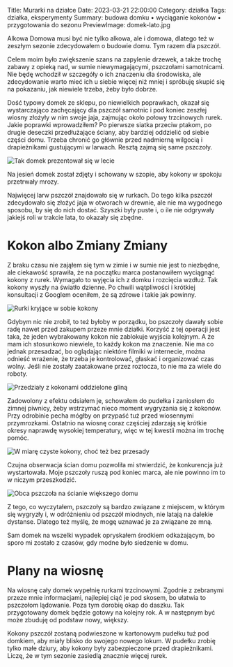 Title: Murarki na działce
Date: 2023-03-21 22:00:00
Category: działka
Tags: działka, eksperymenty
Summary: budowa domku • wyciąganie kokonów • przygotowania do sezonu
PreviewImage: domek-lato.jpg

Alkowa Domowa musi być nie tylko alkowa, ale i domowa, dlatego też w zeszłym sezonie zdecydowałem o budowie domu. Tym razem dla pszczół.

Celem moim było zwiększenie szans na zapylenie drzewek, a także trochę zabawy z opieką nad, w sumie niewymagającymi, pszczołami samotnicami. Nie będę wchodził w szczegóły o ich znaczeniu dla środowiska, ale zdecydowanie warto mieć ich u siebie więcej niż mniej i spróbuję skupić się na pokazaniu, jak niewiele trzeba, żeby było dobrze.

Dość typowy domek ze sklepu, po niewielkich poprawkach, okazał się wystarczająco zachęcający dla pszczół samotnic i pod koniec zeszłej wiosny złożyły w nim swoje jaja, zajmując około połowy trzcinowych rurek. Jakie poprawki wprowadziłem? Po pierwsze siatka przeciw ptakom, po drugie deseczki przedłużające ściany, aby bardziej oddzielić od siebie części domu. Trzeba chronić go głównie przed nadmierną wilgocią i drapieżnikami gustującymi w larwach. Resztą zajmą się same pszczoły.

![Tak domek prezentował się w lecie]({attach}domek-lato.jpg)

Na jesień domek został zdjęty i schowany w szopie, aby kokony w spokoju przetrwały mrozy.

Najwięcej larw pszczół znajdowało się w rurkach. Do tego kilka pszczół zdecydowało się złożyć jaja w otworach w drewnie, ale nie ma wygodnego sposobu, by się do nich dostać. Szyszki były puste i, o ile nie odgrywały jakiejś roli w trakcie lata, to okazały się zbędne.

# Kokon albo Zmiany Zmiany

Z braku czasu nie zająłem się tym w zimie i w sumie nie jest to niezbędne, ale ciekawość sprawiła, że na początku marca postanowiłem wyciągnąć kokony z rurek. Wymagało to wyjęcia ich z domku i rozcięcia wzdłuż. Tak kokony wyszły na światło dzienne. Po chwili wątpliwości i krótkiej konsultacji z Googlem oceniłem, że są zdrowe i takie jak powinny.

![Rurki kryjące w sobie kokony]({attach}rurki.jpg)

Gdybym nic nie zrobił, to też byłoby w porządku, bo pszczoły dawały sobie radę nawet przed zakupem przeze mnie działki. Korzyść z tej operacji jest taka, że jeden wybrakowany kokon nie zablokuje wyjścia kolejnym. A że mam ich stosunkowo niewiele, to każdy kokon ma znaczenie. Nie ma co jednak przesadzać, bo oglądając niektóre filmiki w internecie, można odnieść wrażenie, że trzeba je kontrolować, głaskać i organizować czas wolny. Jeśli nie zostały zaatakowane przez roztocza, to nie ma za wiele do roboty.

![Przedziały z kokonami oddzielone gliną]({attach}w-rurce.jpg)

Zadowolony z efektu odsiałem je, schowałem do pudełka i zaniosłem do zimnej piwnicy, żeby wstrzymać nieco moment wygryzania się z kokonów. Przy odrobinie pecha mógłby on przypaść tuż przed wiosennymi przymrozkami. Ostatnio na wiosnę coraz częściej zdarzają się krótkie okresy naprawdę wysokiej temperatury, więc w tej kwestii można im trochę pomóc.

![W miarę czyste kokony, choć też bez przesady]({attach}kokon.jpg)

Czujna obserwacja ścian domu pozwoliła mi stwierdzić, że konkurencja już wystartowała. Moje pszczoły ruszą pod koniec marca, ale nie powinno im to w niczym przeszkodzić.

![Obca pszczoła na ścianie większego domu]({attach}pszczoly.jpg)

Z tego, co wyczytałem, pszczoły są bardzo związane z miejscem, w którym się wygryzły i, w odróżnieniu od pszczół miodnych, nie latają na dalekie dystanse. Dlatego też myślę, że mogę uznawać je za związane ze mną.

Sam domek na wszelki wypadek opryskałem środkiem odkażającym, bo sporo mi zostało z czasów, gdy modne było siedzenie w domu.

# Plany na wiosnę

Na wiosnę cały domek wypełnię rurkami trzcinowymi. Zgodnie z zebranymi przeze mnie informacjami, najlepiej ciąć je pod skosem, bo ułatwia to pszczołom lądowanie. Poza tym dorobię okap do daszku. Tak przygotowany domek będzie gotowy na kolejny rok. A w następnym być może zbuduję od podstaw nowy, większy.

Kokony pszczół zostaną podwieszone w kartonowym pudełku tuż pod domkiem, aby miały blisko do swojego nowego lokum. W pudełku zrobię tylko małe dziury, aby kokony były zabezpieczone przed drapieżnikami. Liczę, że w tym sezonie zasiedlą znacznie więcej rurek.
